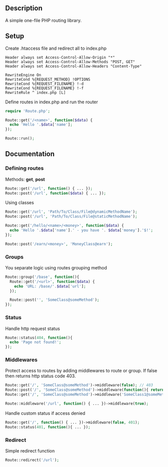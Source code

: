 ## Description

A simple one-file PHP routing library.

## Setup

Create .htaccess file and redirect all to index.php

```htaccess
Header always set Access-Control-Allow-Origin "*"
Header always set Access-Control-Allow-Methods "POST, GET"
Header always set Access-Control-Allow-Headers "Content-Type"

RewriteEngine On
RewriteCond %{REQUEST_METHOD} !OPTIONS
RewriteCond %{REQUEST_FILENAME} !-d
RewriteCond %{REQUEST_FILENAME} !-f
RewriteRule ^ index.php [L]
```

Define routes in index.php and run the router

```php
require 'Route.php';

Route::get('/<name>', function($data) {
  echo 'Hello '.$data['name'];
});

Route::run();
```

## Documentation

### Defining routes

Methods: **get**, **post**

```php
Route::get('/url', function() { ... });
Route::post('/url', function($data) { ... });
```

Using classes

```php
Route::get('/url', 'Path/To/Class/File@dynamicMethodName');
Route::post('/url', 'Path/To/Class/File@staticMethodName');
```

```php
Route::get('/hello/<name>/<money>', function($data) {
  echo 'Hello '.$data['name'].' - you have '. $data['money'].'$!';
});

Route::post('/earn/<money>', 'MoneyClass@earn');
```

### Groups

You separate logic using routes grouping method

```php
Route::group('/base', function(){
  Route::get('/<url>', function($data) {
    echo 'URL: /base/'.$data['url'];
  });

  Route::post('', 'SomeClass@someMethod');
});
```

### Status

Handle http request status

```php
Route::status(404, function(){
  echo 'Page not found!';
});
```

### Middlewares

Protect access to routes by adding middlewares to route or group. If false then returns http status code 403.

```php
Route::get('/', 'SomeClass@someMethod')->middleware(false); // 403
Route::post('/', 'SomeClass@someMethod')->middleware(function(){ return true; });
Route::get('/', 'SomeClass@someMethod')->middleware('SomeClass1@someMethod')->middleware('SomeClass2@someMethod');

Route::middleware('/url', function() { ... })->middleware(true);
```

Handle custom status if access denied

```php
Route::get('/', function() { ... })->middleware(false, 401);
Route::status(401, function(){ ... });
```

### Redirect

Simple redirect function

```php
Route::redirect('/url');
```
